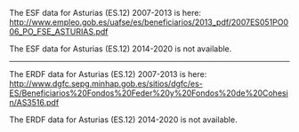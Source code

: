 The ESF data for Asturias (ES.12) 2007-2013 is here: http://www.empleo.gob.es/uafse/es/beneficiarios/2013_pdf/2007ES051PO006_PO_FSE_ASTURIAS.pdf

The ESF data for Asturias (ES.12) 2014-2020 is not available.

------------------------------

The ERDF data for Asturias (ES.12) 2007-2013 is here: http://www.dgfc.sepg.minhap.gob.es/sitios/dgfc/es-ES/Beneficiarios%20Fondos%20Feder%20y%20Fondos%20de%20Cohesin/AS3516.pdf

The ERDF data for Asturias (ES.12) 2014-2020 is not available.
